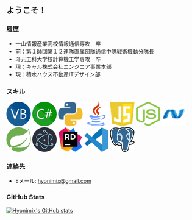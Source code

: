 ## ようこそ！

### 履歴
- 一山情報産業高校情報通信専攻　卒
- 前：第１師団第１２連隊直属部隊通信中隊戦術機動分隊長
- 斗元工科大学校計算機工学専攻　卒
- 現：キャル株式会社エンジニア事業本部
- 現：積水ハウス不動産ITデザイン部

### スキル
<img src="VBico.svg" alt="Visual Basic Icon" width="64" height="64"/> <img src="CSico.svg" alt="C# Icon" width="64" height="64"/> <img src="PYico.svg" alt="Python Icon" width="64" height="64"/> <img src="Javaico.svg" alt="Java Icon" width="64" height="64"/> <img src="JSico.svg" alt="JS Icon" width="64" height="64"/> <img src="Nodejsico.svg" alt="Node.js Icon" width="64" height="64"/> <img src="Dotnetico.svg" alt=".NET Icon" width="64" height="64"/> <img src="Springico.svg" alt="Spring Icon" width="64" height="64"/> <img src="Electronico.svg" alt="Electron Icon" width="64" height="64"/> <img src="Riderico.svg" alt="Rider Icon" width="64" height="64"/> <img src="VSCico.svg" alt="VSCode Icon" width="64" height="64"/> <img src="Postgreico.svg" alt="PostgreSQL Icon" width="64" height="64"/> 

### 連絡先
- Eメール: hyonimix@gmail.com

### GitHub Stats

[![Hyonimix's GitHub stats](https://github-readme-stats.vercel.app/api?username=Hyonimix&show_icons=true&theme=dark&bg_color=75,336600,56CCF2&title_color=ffffff&text_color=ffffff)](https://github.com/Hyonimix/github-readme-stats)
